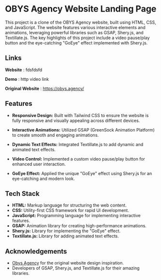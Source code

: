 
# OBYS Agency Website Landing Page 

This project is a clone of the OBYS Agency website, built using HTML, CSS, and JavaScript. The website features various interactive elements and animations, leveraging powerful libraries such as GSAP, Shery.js, and Textillate.js. The key highlights of this project include a video pause/play button and the eye-catching "GoEye" effect implemented with Shery.js.



## Links

**Website** : fdsfdsfd  

**Demo** : http video link 

**Original Website** : https://obys.agency/


## Features

- **Responsive Design:** Built with Tailwind CSS to ensure the website is fully responsive and visually appealing across different devices.

- **Interactive Animations:** Utilized GSAP (GreenSock Animation Platform) to create smooth and engaging animations.
- **Dynamic Text Effects:** Integrated Textillate.js to add dynamic and animated text effects.
- **Video Control:** Implemented a custom video pause/play button for enhanced user interaction.
- **GoEye Effect:** Applied the unique "GoEye" effect using Shery.js for an eye-catching and modern look.


## Tech Stack

- **HTML:** Markup language for structuring the web content.
- **CSS:** Utility-first CSS framework for rapid UI development.
- **JavaScript:** Programming language for implementing interactive features.
- **GSAP:** Animation library for creating high-performance animations.
- **Shery.js:** Library for implementing the "GoEye" effect.
- **Textillate.js:** Library for adding animated text effects.


## Acknowledgements

- [Obys Agency](https://obys.agency/) for the original website design inspiration.
- Developers of GSAP, Shery.js, and Textillate.js for their amazing libraries.
